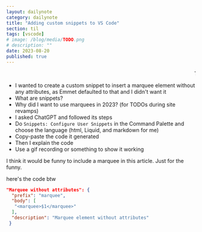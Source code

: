 ```yaml
---
layout: dailynote
category: dailynote
title: "Adding custom snippets to VS Code"
section: til
tags: [vscode]
# image: /blog/media/TODO.png
# description: ""
date: 2023-08-20
published: true
---
```

<marquee>TODO: this article.</marquee>

- I wanted to create a custom snippet to insert a marquee element without any attributes, as Emmet defaulted to that and I didn't want it
- What are snippets?
- Why did I want to use marquees in 2023? (for TODOs during site revamps)
- I asked ChatGPT and followed its steps
- Do `Snippets: Configure User Snippets` in the Command Palette and choose the language (html, Liquid, and markdown for me)
- Copy-paste the code it generated
- Then I explain the code
- Use a gif recording or something to show it working

I think it would be funny to include a marquee in this article. Just for the funny.

here's the code btw

```json
"Marquee without attributes": {
  "prefix": "marquee",
  "body": [
   "<marquee>$1</marquee>"
  ],
  "description": "Marquee element without attributes"
 }
```
